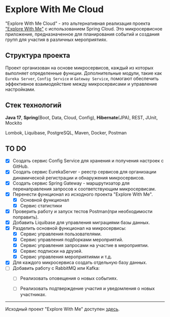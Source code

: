 # Explore With Me Cloud

"Explore With Me Cloud" - это альтернативная реализация проекта ["Explore With Me"](https://github.com/catarena-s/java-explore-with-me) с использованием Spring Cloud. Это микросервисное приложение, предназначенное для планирования событий и создания групп для участия в различных мероприятиях.

## Структура проекта

Проект организован на основе микросервисов, каждый из которых выполняет 
определенные функции. 
Дополнительные модули, такие как `Eureka Server`, `Config Service` и `Gateway Service`, 
помогают обеспечить эффективное взаимодействие между микросервисами и управление настройками.

## Стек технологий

**Java 17**, **Spring**(Boot, Data, Cloud, Config), **Hibernate**(JPA), REST, JUnit, Mockito

Lombok, Liquibase, PostgreSQL, Maven, Docker, Postman

## TO DO
- [x] Создать сервис Config Service для хранения и получения настроек с GitHub.
- [x] Создать сервис EurekaServer - реестр сервисов для организации динамической регистрации и обнаружения микросервисов.
- [x] Создать сервис Spring Gateway - маршрутизатор для перенаправления запросов к соответствующим микросервисам.
- [x] Перенести функционал из исходного проекта "Explore With Me".
   - [x] Основной функционал
   - [x] Сервис статистики
- [x] Проверить работу и запуск тестов Postman(при необходимости поправить).
- [x] Добавить Liquibase для управления миграциями базы данных.
- [x] Разделить основной функционал на микросервисы:
   - [x] Сервис управления пользователями.
   - [x] Сервис управления подборками мероприятий.
   - [x] Сервис управления запросами на участие в мероприятии.
   - [x] Сервис подписки на друзей.
   - [X] Сервис управления мероприятиями и т.д.
- [x] Для каждого микросервиса создать отдельную базу данных.
- [ ] Добавить работу с RabbitMQ или Kafka:
   - [ ] Реализовать оповещения о новых событиях.
   - [ ] Реализовать подтверждение участия и уведомления о новых участниках.




[//]: # (## Безопасность)

[//]: # ()
[//]: # (На данном этапе безопасность проекта ограничивается минимальными настройками. Дополнительные меры безопасности будут внедряться на более поздних этапах.)

[//]: # (## Сборка и развертывание)

[//]: # ()
[//]: # (- Сборка проекта осуществляется с помощью инструмента Maven.)

[//]: # (- Развертывание приложения предполагается в Docker-контейнерах.)

[//]: # ()
[//]: # (## Локальная разработка)

[//]: # ()
[//]: # (Для разработки на локальной машине выполните следующие шаги:)

[//]: # ()
[//]: # (1. Клонируйте репозиторий.)

[//]: # (2. Настройте настройки конфигурации из репозитория GitHub.)

[//]: # (3. Запустите необходимые микросервисы.)

[//]: # (4. Запустите основное приложение.)

[//]: # (5. Начните разработку!)

---

Исходный проект "Explore With Me" доступен [здесь](https://github.com/catarena-s/java-explore-with-me).

[//]: # (Создано с ❤️ в Explore With Me Cloud)

